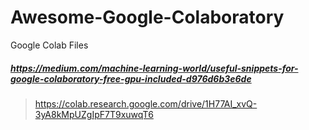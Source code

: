 # Awesome-Google-Colaboratory
Google Colab Files  

##### https://medium.com/machine-learning-world/useful-snippets-for-google-colaboratory-free-gpu-included-d976d6b3e6de  

>  https://colab.research.google.com/drive/1H77AI_xvQ-3yA8kMpUZgIpF7T9xuwqT6  
